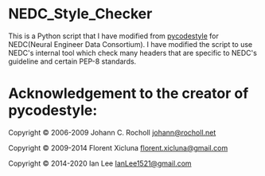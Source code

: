 # NEDC_Style_Checker

This is a Python script that I have modified from [pycodestyle](https://github.com/PyCQA/pycodestyle) for NEDC(Neural Engineer Data Consortium).
I have modified the script to use NEDC's internal tool which check many headers that are specific to NEDC's guideline and certain PEP-8 standards.

# Acknowledgement to the creator of pycodestyle:

Copyright © 2006-2009 Johann C. Rocholl <johann@rocholl.net>

Copyright © 2009-2014 Florent Xicluna <florent.xicluna@gmail.com>

Copyright © 2014-2020 Ian Lee <IanLee1521@gmail.com>
